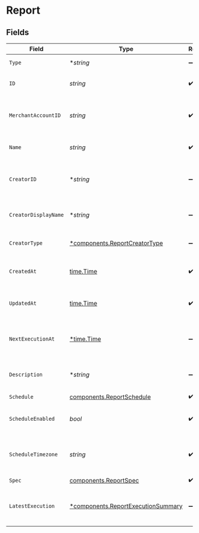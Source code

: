 # Report


## Fields

| Field                                                                                   | Type                                                                                    | Required                                                                                | Description                                                                             | Example                                                                                 |
| --------------------------------------------------------------------------------------- | --------------------------------------------------------------------------------------- | --------------------------------------------------------------------------------------- | --------------------------------------------------------------------------------------- | --------------------------------------------------------------------------------------- |
| `Type`                                                                                  | **string*                                                                               | :heavy_minus_sign:                                                                      | Always `report`.                                                                        | report                                                                                  |
| `ID`                                                                                    | *string*                                                                                | :heavy_check_mark:                                                                      | The unique ID for the report.                                                           | a1b2c3d4-5678-90ab-cdef-1234567890ab                                                    |
| `MerchantAccountID`                                                                     | *string*                                                                                | :heavy_check_mark:                                                                      | The merchant account ID this report belongs to.                                         | merchant-account-12345                                                                  |
| `Name`                                                                                  | *string*                                                                                | :heavy_check_mark:                                                                      | The name of the report.                                                                 | Monthly Transaction Report                                                              |
| `CreatorID`                                                                             | **string*                                                                               | :heavy_minus_sign:                                                                      | The ID of the user who created the report.                                              | d290f1ee-6c54-4b01-90e6-d701748f0851                                                    |
| `CreatorDisplayName`                                                                    | **string*                                                                               | :heavy_minus_sign:                                                                      | The display name of the report creator.                                                 | Jane Doe                                                                                |
| `CreatorType`                                                                           | [*components.ReportCreatorType](../../models/components/reportcreatortype.md)           | :heavy_minus_sign:                                                                      | The type of the report creator.                                                         | user                                                                                    |
| `CreatedAt`                                                                             | [time.Time](https://pkg.go.dev/time#Time)                                               | :heavy_check_mark:                                                                      | The date this report was created at.                                                    | 2024-05-30T12:34:56.000Z                                                                |
| `UpdatedAt`                                                                             | [time.Time](https://pkg.go.dev/time#Time)                                               | :heavy_check_mark:                                                                      | The date this report was last updated.                                                  | 2024-05-30T13:00:00.000Z                                                                |
| `NextExecutionAt`                                                                       | [*time.Time](https://pkg.go.dev/time#Time)                                              | :heavy_minus_sign:                                                                      | The next scheduled execution time for the report.                                       | 2024-06-01T00:00:00.000Z                                                                |
| `Description`                                                                           | **string*                                                                               | :heavy_minus_sign:                                                                      | A description of the report.                                                            | Monthly transaction summary for May 2024.                                               |
| `Schedule`                                                                              | [components.ReportSchedule](../../models/components/reportschedule.md)                  | :heavy_check_mark:                                                                      | N/A                                                                                     |                                                                                         |
| `ScheduleEnabled`                                                                       | *bool*                                                                                  | :heavy_check_mark:                                                                      | Whether the report schedule is enabled.                                                 | true                                                                                    |
| `ScheduleTimezone`                                                                      | *string*                                                                                | :heavy_check_mark:                                                                      | The timezone for the report schedule.                                                   | UTC                                                                                     |
| `Spec`                                                                                  | [components.ReportSpec](../../models/components/reportspec.md)                          | :heavy_check_mark:                                                                      | N/A                                                                                     |                                                                                         |
| `LatestExecution`                                                                       | [*components.ReportExecutionSummary](../../models/components/reportexecutionsummary.md) | :heavy_minus_sign:                                                                      | The latest execution summary for the report.                                            |                                                                                         |
